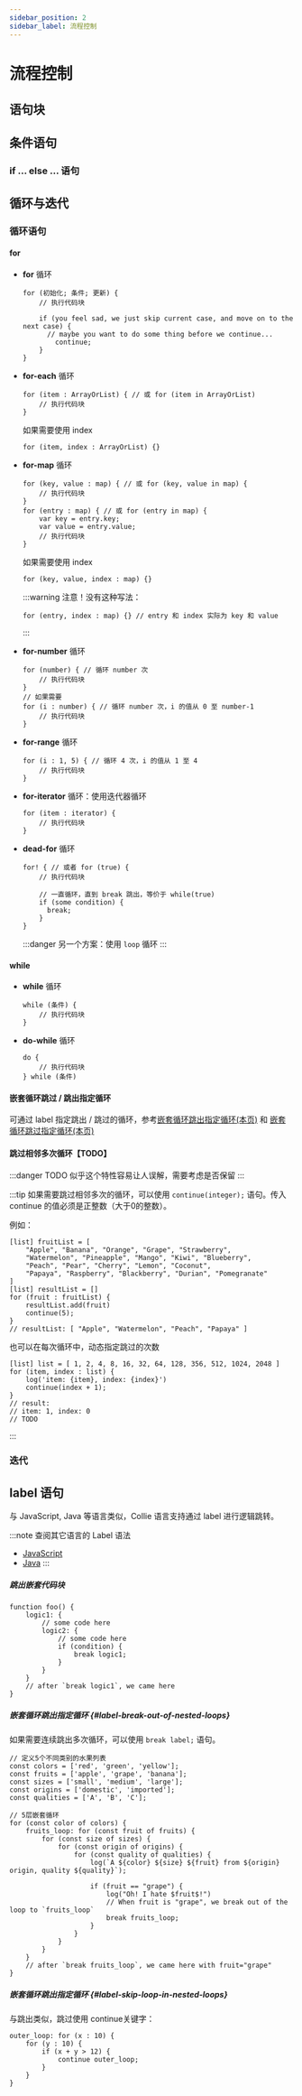 ```yaml
---
sidebar_position: 2
sidebar_label: 流程控制
---
```


# 流程控制

## 语句块

## 条件语句

### if ... else ... 语句

## 循环与迭代

### 循环语句

#### for

- **for** 循环

  ```collie
  for (初始化; 条件; 更新) {
      // 执行代码块

      if (you feel sad, we just skip current case, and move on to the next case) {
      	// maybe you want to do some thing before we continue...
          continue;
      }
  }
  ```

- **for-each** 循环

  ```collie
  for (item : ArrayOrList) { // 或 for (item in ArrayOrList)
      // 执行代码块
  }
  ```

  如果需要使用 index
  ```collie
  for (item, index : ArrayOrList) {}
  ```

- **for-map** 循环

  ```collie
  for (key, value : map) { // 或 for (key, value in map) {
      // 执行代码块
  }
  for (entry : map) { // 或 for (entry in map) {
      var key = entry.key;
      var value = entry.value;
      // 执行代码块
  }
  ```

  如果需要使用 index
  ```collie
  for (key, value, index : map) {}
  ```

  :::warning 注意！没有这种写法：
  ```collie title="❌ 错误示范"
  for (entry, index : map) {} // entry 和 index 实际为 key 和 value
  ```
  :::

- **for-number** 循环

  ```collie
  for (number) { // 循环 number 次
      // 执行代码块
  }
  // 如果需要
  for (i : number) { // 循环 number 次，i 的值从 0 至 number-1
      // 执行代码块
  }
  ```

- **for-range** 循环

  ```collie
  for (i : 1, 5) { // 循环 4 次，i 的值从 1 至 4
      // 执行代码块
  }
  ```

- **for-iterator** 循环：使用迭代器循环

  ```collie
  for (item : iterator) {
      // 执行代码块
  }
  ```

- **dead-for** 循环

  ```collie
  for! { // 或者 for (true) {
      // 执行代码块

      // 一直循环，直到 break 跳出，等价于 while(true)
      if (some condition) {
      	break;
      }
  }
  ```

  :::danger
  另一个方案：使用 `loop` 循环
  :::




#### while

- **while** 循环

  ```collie
  while (条件) {
      // 执行代码块
  }
  ```

- **do-while** 循环
  ```collie
  do {
      // 执行代码块
  } while (条件)
  ```



#### 嵌套循环跳过 / 跳出指定循环

可通过 label 指定跳出 / 跳过的循环，参考[嵌套循环跳出指定循环(本页)](#label-break-out-of-nested-loops) 和 [嵌套循环跳过指定循环(本页)](#label-break-out-of-nested-loops)



#### 跳过相邻多次循环【TODO】

:::danger TODO
似乎这个特性容易让人误解，需要考虑是否保留
:::

:::tip
如果需要跳过相邻多次的循环，可以使用 `continue(integer);` 语句。传入 continue 的值必须是正整数（大于0的整数）。

例如：
```collie
[list] fruitList = [
    "Apple", "Banana", "Orange", "Grape", "Strawberry",
    "Watermelon", "Pineapple", "Mango", "Kiwi", "Blueberry",
    "Peach", "Pear", "Cherry", "Lemon", "Coconut",
    "Papaya", "Raspberry", "Blackberry", "Durian", "Pomegranate"
]
[list] resultList = []
for (fruit : fruitList) {
    resultList.add(fruit)
    continue(5);
}
// resultList: [ "Apple", "Watermelon", "Peach", "Papaya" ]
```

也可以在每次循环中，动态指定跳过的次数

```collie
[list] list = [ 1, 2, 4, 8, 16, 32, 64, 128, 356, 512, 1024, 2048 ]
for (item, index : list) {
    log('item: {item}, index: {index}')
    continue(index + 1);
}
// result:
// item: 1, index: 0
// TODO
```
:::

### 迭代

## label 语句

与 JavaScript, Java 等语言类似，Collie 语言支持通过 label 进行逻辑跳转。

:::note 查阅其它语言的 Label 语法
- [JavaScript](https://developer.mozilla.org/zh-CN/docs/Web/JavaScript/Guide/Loops_and_iteration#label_%E8%AF%AD%E5%8F%A5)
- [Java](https://docs.oracle.com/javase/specs/jls/se24/html/jls-14.html#d5e25652)
:::

##### 跳出嵌套代码块

```collie
function foo() {
    logic1: {
        // some code here
        logic2: {
            // some code here
            if (condition) {
                break logic1;
            }
        }
    }
    // after `break logic1`, we came here
}
```

##### 嵌套循环跳出指定循环 {#label-break-out-of-nested-loops}

如果需要连续跳出多次循环，可以使用 `break label;` 语句。

```collie
// 定义5个不同类别的水果列表
const colors = ['red', 'green', 'yellow'];
const fruits = ['apple', 'grape', 'banana'];
const sizes = ['small', 'medium', 'large'];
const origins = ['domestic', 'imported'];
const qualities = ['A', 'B', 'C'];

// 5层嵌套循环
for (const color of colors) {
    fruits_loop: for (const fruit of fruits) {
        for (const size of sizes) {
            for (const origin of origins) {
                for (const quality of qualities) {
                    log(`A ${color} ${size} ${fruit} from ${origin} origin, quality ${quality}`);

                    if (fruit == "grape") {
                        log("Oh! I hate $fruit$!")
                        // When fruit is "grape", we break out of the loop to `fruits_loop`
                        break fruits_loop;
                    }
                }
            }
        }
    }
    // after `break fruits_loop`, we came here with fruit="grape"
}
```

##### 嵌套循环跳出指定循环 {#label-skip-loop-in-nested-loops}

与跳出类似，跳过使用 continue关键字：

```collie
outer_loop: for (x : 10) {
    for (y : 10) {
        if (x + y > 12) {
            continue outer_loop;
        }
    }
}
```
